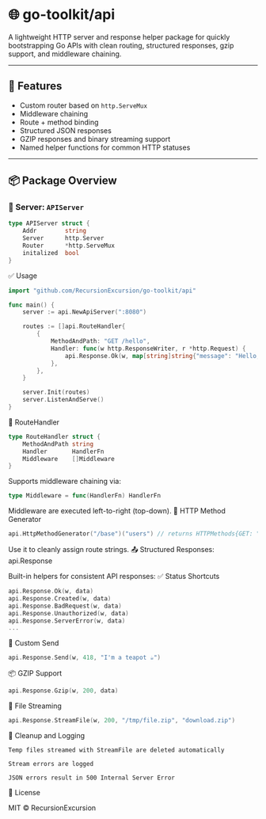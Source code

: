 # 🌐 go-toolkit/api

A lightweight HTTP server and response helper package for quickly bootstrapping Go APIs with clean routing, structured responses, gzip support, and middleware chaining.

---

## 🚀 Features

- Custom router based on `http.ServeMux`
- Middleware chaining
- Route + method binding
- Structured JSON responses
- GZIP responses and binary streaming support
- Named helper functions for common HTTP statuses

---

## 📦 Package Overview

### 🔧 Server: `APIServer`

```go
type APIServer struct {
	Addr        string
	Server      http.Server
	Router      *http.ServeMux
	initalized  bool
}
```

✅ Usage

``` go
import "github.com/RecursionExcursion/go-toolkit/api"

func main() {
	server := api.NewApiServer(":8080")

	routes := []api.RouteHandler{
		{
			MethodAndPath: "GET /hello",
			Handler: func(w http.ResponseWriter, r *http.Request) {
				api.Response.Ok(w, map[string]string{"message": "Hello, world!"})
			},
		},
	}

	server.Init(routes)
	server.ListenAndServe()
}
```

🧱 RouteHandler

``` go
type RouteHandler struct {
	MethodAndPath string
	Handler       HandlerFn
	Middleware    []Middleware
}
```

Supports middleware chaining via:

``` go
type Middleware = func(HandlerFn) HandlerFn
```
Middleware are executed left-to-right (top-down).
🧰 HTTP Method Generator

``` go
api.HttpMethodGenerator("/base")("users") // returns HTTPMethods{GET: "GET /base/users", ...}
``` 
Use it to cleanly assign route strings.
📤 Structured Responses: api.Response

Built-in helpers for consistent API responses:
✅ Status Shortcuts

``` go
api.Response.Ok(w, data)
api.Response.Created(w, data)
api.Response.BadRequest(w, data)
api.Response.Unauthorized(w, data)
api.Response.ServerError(w, data)
...
```

🔄 Custom Send

``` go
api.Response.Send(w, 418, "I'm a teapot ☕")
```

📦 GZIP Support

``` go
api.Response.Gzip(w, 200, data)
```

📁 File Streaming

``` go
api.Response.StreamFile(w, 200, "/tmp/file.zip", "download.zip")
```

🧼 Cleanup and Logging

    Temp files streamed with StreamFile are deleted automatically

    Stream errors are logged

    JSON errors result in 500 Internal Server Error

📄 License

MIT © RecursionExcursion
